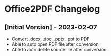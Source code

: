 # Office2PDF Changelog

## [Initial Version] - 2023-02-07

- Convert .docx, .doc, .pptx, .ppt to PDF
- Able to auto open PDF file after conversion
- Able to auto delete source file after conversion
